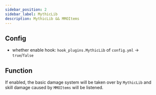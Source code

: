 ```yaml
---
sidebar_position: 2
sidebar_label: MythicLib
description: MythicLib && MMOItems
---
```


## Config

* whether enable hook: `hook_plugins.MythicLib` of `config.yml` -> `true`/`false`

## Function

If enabled, the basic damage system will be taken over by `MythicLib` and skill damage caused by `MMOItems` will be listened.

